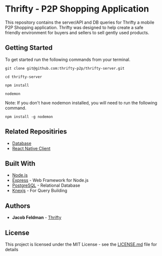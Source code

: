 # Thrifty - P2P Shopping Application

This repository contains the server/API and DB queries for Thrifty a mobile P2P Shopping application. Thrifty was designed to help create a safe friendly environment for buyers and sellers to sell gently used products.

## Getting Started

To get started run the following commands from your terminal.

```
git clone git@github.com:thrifty-p2p/thrifty-server.git

cd thrifty-server

npm install

nodemon
```

Note: If you don't have nodemon installed, you will need to run the following command.

```
npm install -g nodemon
```

## Related Repositiries

* [Database](https://github.com/thrifty-p2p/thrifty-database)
* [React Native Client](https://github.com/thrifty-p2p/thrifty-client)

## Built With

* [Node.js](https://nodejs.org/en/)
* [Express](https://expressjs.com/) - Web Framework for Node.js
* [PostgreSQL](https://www.postgresql.org/) - Relational Database
* [Knexjs](knexjs.org) - For Query Building

## Authors

* **Jacob Feldman** - [Thrifty](https://github.com/thrifty-p2p)

## License

This project is licensed under the MIT License - see the [LICENSE.md](LICENSE.md) file for details
